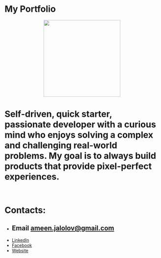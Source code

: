 # My Portfolio 

<p align="center">
<img src="https://avatars.githubusercontent.com/u/24706805?v=4" alt="" width="250px" width="250px"/>
</p>

# Self-driven, quick starter, passionate developer with a curious mind who enjoys solving a complex and challenging real-world problems. My goal is to always build products that provide pixel-perfect experiences.

<br />

# Contacts:
-  ## Email ameen.jalolov@gmail.com
- [LinkedIn](https://www.linkedin.com/in/muhammad-amin-jalolov-60b83a187/)
- [Facebook](https://www.facebook.com/muhammadamin.jalolov/)
- [Website](https://www.aminjalolov.com/)
<br /><br />
